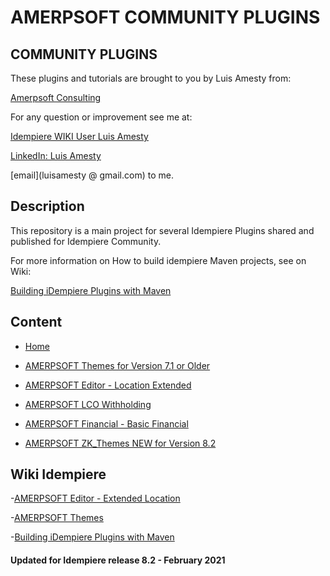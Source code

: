 
# <b>AMERPSOFT COMMUNITY PLUGINS</b>

## <b>COMMUNITY PLUGINS</b>
These plugins and tutorials are brought to you by Luis Amesty from:

[Amerpsoft Consulting](http://amerpsoft.com/index.php/en/)

For any question or improvement see me at:

[Idempiere WIKI User Luis Amesty](https://wiki.idempiere.org/en/User:Luisamesty)

[LinkedIn: Luis Amesty](https://www.linkedin.com/in/luisamesty/)

[email](luisamesty @ gmail.com) to me. <br/>

## <b>Description</b>

This repository is a main project for several Idempiere Plugins shared and published for Idempiere Community.

For more information on How to build idempiere Maven projects, see on Wiki: 

[Building iDempiere Plugins with Maven](https://wiki.idempiere.org/en/Building_iDempiere_Plugins_with_Maven)

## <b>Content</b>

- [Home](https://github.com/luisamesty/Amerpsoft-iDempiere-community/blob/master/README.md)


- [AMERPSOFT Themes for Version 7.1 or Older](https://github.com/luisamesty/Amerpsoft-iDempiere-community/blob/master/org.amerpsoft.com.idempiere.themes-com/README.md)

- [AMERPSOFT Editor - Location Extended](https://github.com/luisamesty/Amerpsoft-iDempiere-community/blob/master/org.amerpsoft.com.idempiere.editors-com/README.md)

- [AMERPSOFT LCO Withholding](https://github.com/luisamesty/Amerpsoft-iDempiere-community/blob/master/org.amerpsoft.com.idempiere.lco.withholding/README.md)

- [AMERPSOFT Financial - Basic Financial](https://github.com/luisamesty/Amerpsoft-iDempiere-community/blob/master/org.amerpsoft.com.idempiere.financial/README.md)

- [AMERPSOFT ZK_Themes NEW for Version 8.2](https://github.com/luisamesty/Amerpsoft-iDempiere-community/blob/master/org.amerpsoft.com.idempiere.zk_themes/README.md)

## <b>Wiki Idempiere</b>
-[AMERPSOFT Editor - Extended Location](http://wiki.idempiere.org/en/Plugin:_Extended_Location)

-[AMERPSOFT Themes](https://wiki.idempiere.org/en/Plugin:_Themes_Amerpsoft)

-[Building iDempiere Plugins with Maven](https://wiki.idempiere.org/en/Building_iDempiere_Plugins_with_Maven)

#### Updated for Idempiere release 8.2 - February 2021
